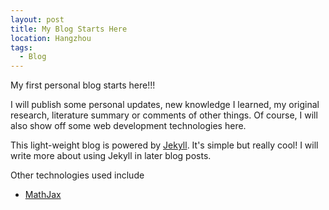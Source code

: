 ```yaml
---
layout: post
title: My Blog Starts Here
location: Hangzhou
tags:
  - Blog
---
```


My first personal blog starts here!!!

I will publish some personal updates, new knowledge I learned, my original research, literature summary or comments of other things. Of course, I will also show off some web development technologies here.

This light-weight blog is powered by [Jekyll](http://jekyllrb.com/). It's simple but really cool! I will write more about using Jekyll in later blog posts.

Other technologies used include

* [MathJax](https://www.mathjax.org/)
